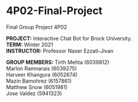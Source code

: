 # 4P02-Final-Project
Final Group Project 4P02

**PROJECT:** Interactive Chat Bot for Brock University.
<br>
**TERM:** Winter 2021
<br>
**INSTRUCTOR:** Professor Naser Ezzati-Jivan

**GROUP MEMBERS:**
Tirth Mehta (6039812)
<br>
Marlon Ramnarais (6039275)
<br>
Harveer Khangura (6052674)
<br>
Mazin Bamohrez (6157861)
<br>
Matthew Snow (6051981)
<br>
Jose Valdez (5941323)
<br>
